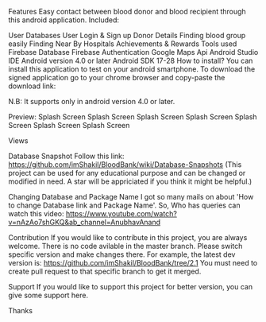 

Features
Easy contact between blood donor and blood recipient through this android application.
Included:

User Databases
User Login & Sign up
Donor Details
Finding blood group easily
Finding Near By Hospitals
Achievements & Rewards
Tools used
Firebase Database
Firebase Authentication
Google Maps Api
Android Studio IDE
Android version 4.0 or later
Android SDK 17-28
How to install?
You can install this application to test on your android smartphone. To download the signed application go to your chrome browser and copy-paste the download link:



N.B: It supports only in android version 4.0 or later.

Preview:
Splash Screen Splash Screen Splash Screen Splash Screen Splash Screen Splash Screen Splash Screen

  Views   

Database Snapshot
Follow this link: https://github.com/imShakil/BloodBank/wiki/Database-Snapshots (This project can be used for any educational purpose and can be changed or modified in need.
A star will be appriciated if you think it might be helpful.)

Changing Database and Package Name
I got so many mails on about 'How to change Database link and Package Name'. So, Who has queries can watch this video: https://www.youtube.com/watch?v=nAzAo7shGKQ&ab_channel=AnubhavAnand

Contribution
If you would like to contribute in this project, you are always welcome. There is no code avilable in the master branch. Please switch specific version and make changes there. For example, the latest dev version is: https://github.com/imShakil/BloodBank/tree/2.1 You must need to create pull request to that specific branch to get it merged.

Support
If you would like to support this project for better version, you can give some support here.

Thanks


